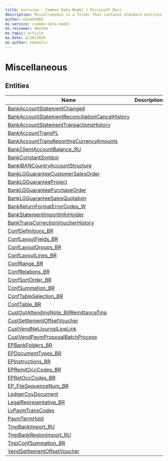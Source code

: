 ```yaml
---
title: overview - Common Data Model | Microsoft Docs
description: Miscellaneous is a folder that contains standard entities related to the Common Data Model.
author: nenad1002
ms.service: common-data-model
ms.reviewer: deonhe
ms.topic: article
ms.date: 4/20/2020
ms.author: nebanfic
---
```


# Miscellaneous


## Entities

|Name|Description|
|---|---|
|[BankAccountStatementChanged](BankAccountStatementChanged.md)||
|[BankAccountStatementReconciliationCancelHistory](BankAccountStatementReconciliationCancelHistory.md)||
|[BankAccountStatementTransactionsHistory](BankAccountStatementTransactionsHistory.md)||
|[BankAccountTransPL](BankAccountTransPL.md)||
|[BankAccountTransReportingCurrencyAmounts](BankAccountTransReportingCurrencyAmounts.md)||
|[BankClientAccountBalance_RU](BankClientAccountBalance_RU.md)||
|[BankConstantSymbol](BankConstantSymbol.md)||
|[BankIBANCountryAccountStructure](BankIBANCountryAccountStructure.md)||
|[BankLGGuaranteeCustomerSalesOrder](BankLGGuaranteeCustomerSalesOrder.md)||
|[BankLGGuaranteeProject](BankLGGuaranteeProject.md)||
|[BankLGGuaranteePurchaseOrder](BankLGGuaranteePurchaseOrder.md)||
|[BankLGGuaranteeSalesQuotation](BankLGGuaranteeSalesQuotation.md)||
|[BankReturnFormatErrorCodes_W](BankReturnFormatErrorCodes_W.md)||
|[BankStatementImportInfoHolder](BankStatementImportInfoHolder.md)||
|[BankTransCorrectionVoucherHistory](BankTransCorrectionVoucherHistory.md)||
|[ConfDefinitions_BR](ConfDefinitions_BR.md)||
|[ConfLayoutFields_BR](ConfLayoutFields_BR.md)||
|[ConfLayoutGroups_BR](ConfLayoutGroups_BR.md)||
|[ConfLayoutLines_BR](ConfLayoutLines_BR.md)||
|[ConfRange_BR](ConfRange_BR.md)||
|[ConfRelations_BR](ConfRelations_BR.md)||
|[ConfSortOrder_BR](ConfSortOrder_BR.md)||
|[ConfSummation_BR](ConfSummation_BR.md)||
|[ConfTableSelection_BR](ConfTableSelection_BR.md)||
|[ConfTable_BR](ConfTable_BR.md)||
|[CustOutAttendingNote_BillRemittanceTmp](CustOutAttendingNote_BillRemittanceTmp.md)||
|[CustSettlementOffsetVoucher](CustSettlementOffsetVoucher.md)||
|[CustVendNetJournalLineLink](CustVendNetJournalLineLink.md)||
|[CustVendPaymProposalBatchProcess](CustVendPaymProposalBatchProcess.md)||
|[EPBankFolders_BR](EPBankFolders_BR.md)||
|[EPDocumentTypes_BR](EPDocumentTypes_BR.md)||
|[EPInstructions_BR](EPInstructions_BR.md)||
|[EPRemitOccCodes_BR](EPRemitOccCodes_BR.md)||
|[EPRetOccCodes_BR](EPRetOccCodes_BR.md)||
|[EP_FileSequenceNum_BR](EP_FileSequenceNum_BR.md)||
|[LedgerCovDocument](LedgerCovDocument.md)||
|[LegalRepresentative_BR](LegalRepresentative_BR.md)||
|[LvPaymTransCodes](LvPaymTransCodes.md)||
|[PaymTermHold](PaymTermHold.md)||
|[TmpBankImport_RU](TmpBankImport_RU.md)||
|[TmpBankRegionImport_RU](TmpBankRegionImport_RU.md)||
|[TmpConfSummation_BR](TmpConfSummation_BR.md)||
|[VendSettlementOffsetVoucher](VendSettlementOffsetVoucher.md)||
